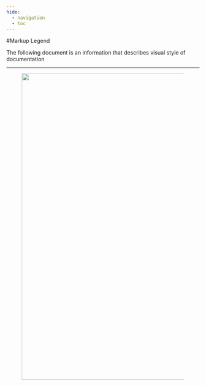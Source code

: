 ```yaml
---
hide:
  - navigation
  - toc
---
```


[NOV-000]: https://sd.novait.com.ua/browse/NOV-000

#Markup Legend

The following document is an information that describes visual style of documentation

***

<figure> <img src="/nova.docs/components/assets/Markup.png" width="800" height"720"> </a> </figure>